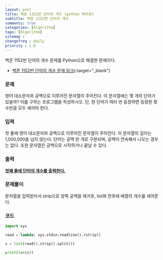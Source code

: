 ```yaml
---
layout: post
title: 백준 1152번 단어의 개수 (python 파이썬)
subtitle: 백준 1152번 단어의 개수
comments: true
categories: [Algorithm]
tags: [Algorithm]
sitemap :
changefreq : daily
priority : 1.0
---
```

백준 1152번 단어의 개수 문제를 Python으로 해결한 문제이다.  

* [백준 1152번 단어의 개수 문제 링크](https://www.acmicpc.net/problem/1152){:target="_blank"}


### 문제 
영어 대소문자와 공백으로 이루어진 문자열이 주어진다. 이 문자열에는 몇 개의 단어가 있을까? 이를 구하는 프로그램을 작성하시오. 단, 한 단어가 여러 번 등장하면 등장한 횟수만큼 모두 세어야 한다.


### 입력
첫 줄에 영어 대소문자와 공백으로 이루어진 문자열이 주어진다. 이 문자열의 길이는 1,000,000을 넘지 않는다. 단어는 공백 한 개로 구분되며, 공백이 연속해서 나오는 경우는 없다. 또한 문자열은 공백으로 시작하거나 끝날 수 있다.


### 출력
**<u>첫째 줄에 단어의 개수를 출력한다.</u>**


### 문제풀이
문자열을 입력받아서 strip으로 양쪽 공백을 제거후, list화 한후에 배열의 개수를 세어준다.


### 코드
```python
import sys

read = lambda: sys.stdin.readline().rstrip()

s = list(read().strip().split())

print(len(s))
```